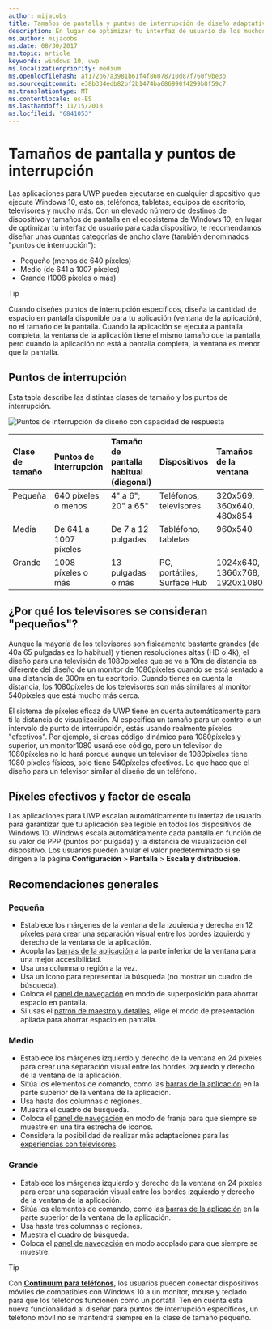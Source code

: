 ```yaml
---
author: mijacobs
title: Tamaños de pantalla y puntos de interrupción de diseño adaptativo
description: En lugar de optimizar tu interfaz de usuario de los muchos dispositivos en el ecosistema de Windows 10, te recomendamos diseñar para unas cuantas categorías de ancho clave denominadas puntos de interrupción.
ms.author: mijacobs
ms.date: 08/30/2017
ms.topic: article
keywords: windows 10, uwp
ms.localizationpriority: medium
ms.openlocfilehash: af172b67a3981b61f4f86078710d87f760f9be3b
ms.sourcegitcommit: e38b334edb82bf2b1474ba686990f4299b8f59c7
ms.translationtype: MT
ms.contentlocale: es-ES
ms.lasthandoff: 11/15/2018
ms.locfileid: "6841053"
---
```

#  <a name="screen-sizes-and-breakpoints"></a>Tamaños de pantalla y puntos de interrupción

Las aplicaciones para UWP pueden ejecutarse en cualquier dispositivo que ejecute Windows 10, esto es, teléfonos, tabletas, equipos de escritorio, televisores y mucho más. Con un elevado número de destinos de dispositivo y tamaños de pantalla en el ecosistema de Windows 10, en lugar de optimizar tu interfaz de usuario para cada dispositivo, te recomendamos diseñar unas cuantas categorías de ancho clave (también denominados "puntos de interrupción"): 
- Pequeño (menos de 640 píxeles)
- Medio (de 641 a 1007 píxeles)
- Grande (1008 píxeles o más)

> [!TIP]
> Cuando diseñes puntos de interrupción específicos, diseña la cantidad de espacio en pantalla disponible para tu aplicación (ventana de la aplicación), no el tamaño de la pantalla. Cuando la aplicación se ejecuta a pantalla completa, la ventana de la aplicación tiene el mismo tamaño que la pantalla, pero cuando la aplicación no está a pantalla completa, la ventana es menor que la pantalla.

## <a name="breakpoints"></a>Puntos de interrupción
Esta tabla describe las distintas clases de tamaño y los puntos de interrupción.

![Puntos de interrupción de diseño con capacidad de respuesta](images/breakpoints/size-classes.svg)

<table>
<thead>
<tr class="header">
<th align="left">Clase de tamaño</th>
<th align="left">Puntos de interrupción</th>
<th align="left">Tamaño de pantalla habitual (diagonal)</th>
<th align="left">Dispositivos</th>
<th align="left">Tamaños de la ventana</th>
</tr>
</thead>
<tbody>
<tr class="even">
<td style="vertical-align:top;">Pequeña</td>
<td style="vertical-align:top;">640 píxeles o menos</td>
<td style="vertical-align:top;">4&quot; a 6&quot;; 20&quot; a 65&quot;</td>
<td style="vertical-align:top;">Teléfonos, televisores</td>
<td style="vertical-align:top;">320x569, 360x640, 480x854</td>
</tr>
<tr class="odd">
<td style="vertical-align:top;">Media</td>
<td style="vertical-align:top;">De 641 a 1007 píxeles</td>
<td style="vertical-align:top;">De 7 a 12 pulgadas</td>
<td style="vertical-align:top;">Tabléfono, tabletas</td>
<td style="vertical-align:top;">960x540</td>
</tr>
<tr class="even">
<td style="vertical-align:top;">Grande</td>
<td style="vertical-align:top;">1008 píxeles o más</td>
<td style="vertical-align:top;">13 pulgadas o más</td>
<td style="vertical-align:top;">PC, portátiles, Surface Hub</td>
<td style="vertical-align:top;">1024x640, 1366x768, 1920x1080</td>
</tr>
</tbody>
</table>

## <a name="why-are-tvs-considered-small"></a>¿Por qué los televisores se consideran "pequeños"? 

Aunque la mayoría de los televisores son físicamente bastante grandes (de 40a 65 pulgadas es lo habitual) y tienen resoluciones altas (HD o 4k), el diseño para una televisión de 1080píxeles que se ve a 10m de distancia es diferente del diseño de un monitor de 1080píxeles cuando se está sentado a una distancia de 300m en tu escritorio. Cuando tienes en cuenta la distancia, los 1080píxeles de los televisores son más similares al monitor 540píxeles que está mucho más cerca.

El sistema de píxeles eficaz de UWP tiene en cuenta automáticamente para ti la distancia de visualización. Al especifica un tamaño para un control o un intervalo de punto de interrupción, estás usando realmente píxeles "efectivos". Por ejemplo, si creas código dinámico para 1080píxeles y superior, un monitor1080 usará ese código, pero un televisor de 1080píxeles no lo hará porque aunque un televisor de 1080píxeles tiene 1080 píxeles físicos, solo tiene 540píxeles efectivos. Lo que hace que el diseño para un televisor similar al diseño de un teléfono.

## <a name="effective-pixels-and-scale-factor"></a>Píxeles efectivos y factor de escala

Las aplicaciones para UWP escalan automáticamente tu interfaz de usuario para garantizar que tu aplicación sea legible en todos los dispositivos de Windows 10. Windows escala automáticamente cada pantalla en función de su valor de PPP (puntos por pulgada) y la distancia de visualización del dispositivo. Los usuarios pueden anular el valor predeterminado si se dirigen a la página **Configuración** > **Pantalla** > **Escala y distribución**. 


## <a name="general-recommendations"></a>Recomendaciones generales

### <a name="small"></a>Pequeña
- Establece los márgenes de la ventana de la izquierda y derecha en 12 píxeles para crear una separación visual entre los bordes izquierdo y derecho de la ventana de la aplicación.
- Acopla las [barras de la aplicación](../controls-and-patterns/app-bars.md) a la parte inferior de la ventana para una mejor accesibilidad.
- Usa una columna o región a la vez.
- Usa un icono para representar la búsqueda (no mostrar un cuadro de búsqueda).
- Coloca el [panel de navegación](../controls-and-patterns/navigationview.md) en modo de superposición para ahorrar espacio en pantalla.
- Si usas el [patrón de maestro y detalles](../controls-and-patterns/master-details.md), elige el modo de presentación apilada para ahorrar espacio en pantalla.

### <a name="medium"></a>Medio
- Establece los márgenes izquierdo y derecho de la ventana en 24 píxeles para crear una separación visual entre los bordes izquierdo y derecho de la ventana de la aplicación.
- Sitúa los elementos de comando, como las [barras de la aplicación](../controls-and-patterns/app-bars.md) en la parte superior de la ventana de la aplicación.
- Usa hasta dos columnas o regiones.
- Muestra el cuadro de búsqueda.
- Coloca el [panel de navegación](../controls-and-patterns/navigationview.md) en modo de franja para que siempre se muestre en una tira estrecha de iconos.
- Considera la posibilidad de realizar más adaptaciones para las [experiencias con televisores](http://go.microsoft.com/fwlink/?LinkId=760736).

### <a name="large"></a>Grande
- Establece los márgenes izquierdo y derecho de la ventana en 24 píxeles para crear una separación visual entre los bordes izquierdo y derecho de la ventana de la aplicación.
- Sitúa los elementos de comando, como las [barras de la aplicación](../controls-and-patterns/app-bars.md) en la parte superior de la ventana de la aplicación.
- Usa hasta tres columnas o regiones.
- Muestra el cuadro de búsqueda.
- Coloca el [panel de navegación](../controls-and-patterns/navigationview.md) en modo acoplado para que siempre se muestre.

>[!TIP] 
> Con [**Continuum para teléfonos**](http://go.microsoft.com/fwlink/p/?LinkID=699431), los usuarios pueden conectar dispositivos móviles de compatibles con Windows 10 a un monitor, mouse y teclado para que los teléfonos funcionen como un portátil. Ten en cuenta esta nueva funcionalidad al diseñar para puntos de interrupción específicos, un teléfono móvil no se mantendrá siempre en la clase de tamaño pequeño.


